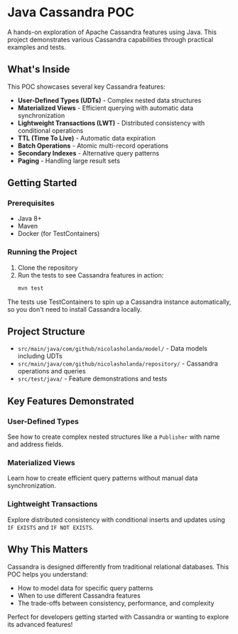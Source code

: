 # Java Cassandra POC

A hands-on exploration of Apache Cassandra features using Java. This project demonstrates various Cassandra capabilities through practical examples and tests.

## What's Inside

This POC showcases several key Cassandra features:

- **User-Defined Types (UDTs)** - Complex nested data structures
- **Materialized Views** - Efficient querying with automatic data synchronization  
- **Lightweight Transactions (LWT)** - Distributed consistency with conditional operations
- **TTL (Time To Live)** - Automatic data expiration
- **Batch Operations** - Atomic multi-record operations
- **Secondary Indexes** - Alternative query patterns
- **Paging** - Handling large result sets

## Getting Started

### Prerequisites
- Java 8+
- Maven
- Docker (for TestContainers)

### Running the Project

1. Clone the repository
2. Run the tests to see Cassandra features in action:
   ```bash
   mvn test
   ```

The tests use TestContainers to spin up a Cassandra instance automatically, so you don't need to install Cassandra locally.

## Project Structure

- `src/main/java/com/github/nicolasholanda/model/` - Data models including UDTs
- `src/main/java/com/github/nicolasholanda/repository/` - Cassandra operations and queries
- `src/test/java/` - Feature demonstrations and tests

## Key Features Demonstrated

### User-Defined Types
See how to create complex nested structures like a `Publisher` with name and address fields.

### Materialized Views  
Learn how to create efficient query patterns without manual data synchronization.

### Lightweight Transactions
Explore distributed consistency with conditional inserts and updates using `IF EXISTS` and `IF NOT EXISTS`.

## Why This Matters

Cassandra is designed differently from traditional relational databases. This POC helps you understand:
- How to model data for specific query patterns
- When to use different Cassandra features
- The trade-offs between consistency, performance, and complexity

Perfect for developers getting started with Cassandra or wanting to explore its advanced features! 